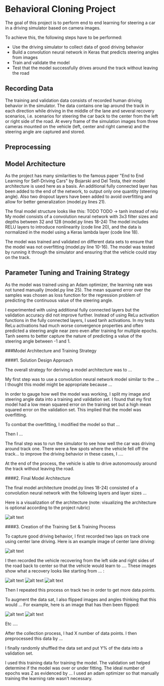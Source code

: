 # **Behavioral Cloning Project**

The goal of this project is to perform end to end learning for steering a car in a driving simulator based on camera images.

To achieve this, the following steps have to be performed:
* Use the driving simulator to collect data of good driving behavior
* Build a convolution neural network in Keras that predicts steering angles from images
* Train and validate the model 
* Test that the model successfully drives around the track without leaving the road


[//]: # (Image References)

[image1]: ./examples/placeholder.png "Model Visualization"
[image2]: ./examples/placeholder.png "Grayscaling"
[image3]: ./examples/placeholder_small.png "Recovery Image"
[image4]: ./examples/placeholder_small.png "Recovery Image"
[image5]: ./examples/placeholder_small.png "Recovery Image"
[image6]: ./examples/placeholder_small.png "Normal Image"
[image7]: ./examples/placeholder_small.png "Flipped Image"

## Recording Data

The training and validation data consists of recorded human driving behavior in the simulator. 
The data contains one lap around the track in each direction while driving in the middle of the lane and several recovery scenarios, i.e. scenarios for steering the car back to the center from the left or right side of the road.
At every frame of the simulation images from three cameras mounted on the vehicle (left, center and right camera) and the steering angle are captured and stored.

## Preprocessing


## Model Architecture 

As the project has many similarities to the famous paper "End to End Learning for Self-Driving Cars" by Bojarski and Del Testa, their model architecture is used here as a basis. An additional fully connected layer has been added to the end of the network, to output only one quantity (steering angle). Also two dropout layers have been added to avoid overfitting and allow for better generalization (model.py lines 21).

The final model structure looks like this:
TODO
TODO -> tanh instead of relu
My model consists of a convolution neural network with 3x3 filter sizes and depths between 32 and 128 (model.py lines 18-24) 
The model includes RELU layers to introduce nonlinearity (code line 20), and the data is normalized in the model using a Keras lambda layer (code line 18). 

The model was trained and validated on different data sets to ensure that the model was not overfitting (model.py line 10-16). The model was tested by running it through the simulator and ensuring that the vehicle could stay on the track.

## Parameter Tuning and Training Strategy

As the model was trained using an Adam optimizer, the learning rate was not tuned manually (model.py line 25). 
The mean squared error over the samples was chosen as loss function for the regression problem of predicting the continuous value of the steering angle.

I experimented with using additional fully connected layers but the validation accuracy did not improve further. 
Instead of using ReLu activation functions in the fully connected layers, I used tanh activations. 
In my tests ReLu activations had much worse convergence properties and often predicted a steering angle near zero even after training for multiple epochs. Tanh seems to better capture the nature of predicting a value of the steering angle between -1 and 1.


###Model Architecture and Training Strategy

####1. Solution Design Approach

The overall strategy for deriving a model architecture was to ...

My first step was to use a convolution neural network model similar to the ... I thought this model might be appropriate because ...

In order to gauge how well the model was working, I split my image and steering angle data into a training and validation set. I found that my first model had a low mean squared error on the training set but a high mean squared error on the validation set. This implied that the model was overfitting. 

To combat the overfitting, I modified the model so that ...

Then I ... 

The final step was to run the simulator to see how well the car was driving around track one. There were a few spots where the vehicle fell off the track... to improve the driving behavior in these cases, I ....

At the end of the process, the vehicle is able to drive autonomously around the track without leaving the road.

####2. Final Model Architecture

The final model architecture (model.py lines 18-24) consisted of a convolution neural network with the following layers and layer sizes ...

Here is a visualization of the architecture (note: visualizing the architecture is optional according to the project rubric)

![alt text][image1]

####3. Creation of the Training Set & Training Process

To capture good driving behavior, I first recorded two laps on track one using center lane driving. Here is an example image of center lane driving:

![alt text][image2]

I then recorded the vehicle recovering from the left side and right sides of the road back to center so that the vehicle would learn to .... These images show what a recovery looks like starting from ... :

![alt text][image3]
![alt text][image4]
![alt text][image5]

Then I repeated this process on track two in order to get more data points.

To augment the data sat, I also flipped images and angles thinking that this would ... For example, here is an image that has then been flipped:

![alt text][image6]
![alt text][image7]

Etc ....

After the collection process, I had X number of data points. I then preprocessed this data by ...


I finally randomly shuffled the data set and put Y% of the data into a validation set. 

I used this training data for training the model. The validation set helped determine if the model was over or under fitting. The ideal number of epochs was Z as evidenced by ... I used an adam optimizer so that manually training the learning rate wasn't necessary.
